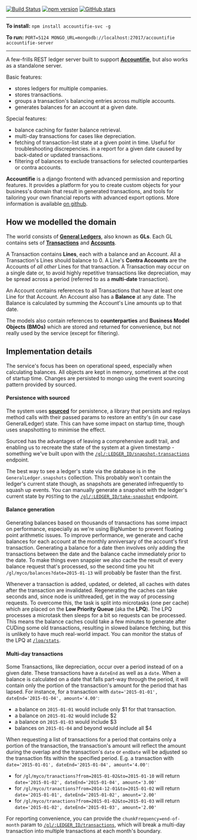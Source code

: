 [![Build Status](https://travis-ci.org/electronifie/accountifie-svc.svg)](https://travis-ci.org/electronifie/accountifie-svc)
[![npm version](https://badge.fury.io/js/accountifie-svc.svg)](https://www.npmjs.com/package/accountifie-svc)
[![GitHub stars](https://img.shields.io/github/release/electronifie/accountifie-svc.svg?style=social&label=Source)](https://github.com/electronifie/accountifie-svc)

<hr>

**To install:** `npm install accountifie-svc -g`  

**To run:** `PORT=5124 MONGO_URL=mongodb://localhost:27017/accountifie accountifie-server`

<hr>

A few-frills REST ledger server built to support [**Accountifie**](https://github.com/electronifie/accountifie), but
also works as a standalone server.

Basic features:
 - stores ledgers for multiple companies.
 - stores transactions.
 - groups a transaction's balancing entries across multiple accounts.
 - generates balances for an account at a given date.

Special features:
 - balance caching for faster balance retrieval.
 - multi-day transactions for cases like depreciation.
 - fetching of transaction-list state at a given point in time. Useful for troubleshooting discrepencies.
   in a report for a given date caused by back-dated or updated transactions.
 - filtering of balances to exclude transactions for selected counterparties or contra accounts.

**Accountifie** is a django frontend with advanced permission and reporting features. It provides a platform for you to create custom
objects for your business's domain that result in generated transactions, and tools for tailoring your own financial
reports with advanced export options. More information is available [on github](https://github.com/electronifie/accountifie).

## How we modelled the domain

The world consists of [**General Ledgers**](https://github.com/electronifie/accountifie-svc/blob/master/lib/models/generalLedger.js),
also known as **GLs**. Each GL contains sets of [**Transactions**](https://github.com/electronifie/accountifie-svc/blob/master/lib/models/transaction.js)
and [**Accounts**](https://github.com/electronifie/accountifie-svc/blob/master/lib/models/account.js).

A Transaction contains **Lines**, each with a balance and an Account. All a Transaction's Lines should balance to 0. A Line's
**Contra Accounts** are the Accounts of _all other_ Lines for that transaction. A Transaction may occur on a single date
or, to avoid highly repetitive transactions like depreciation, may be spread across a period (referred to as a **multi-date**
transaction).

An Account contains references to all Transactions that have at least one Line for that Account. An Account also has a
**Balance** at any date. The Balance is calculated by summing the Account's Line amounts up to that date.

The models also contain references to **counterparties** and **Business Model Objects (BMOs)** which are stored and
returned for convenience, but not really used by the service (except for filtering).

## Implementation details

The service's focus has been on operational speed, especially when calculating balances. All objects are kept in
memory, sometimes at the cost of startup time. Changes are persisted to mongo using the event sourcing pattern provided
by sourced.

#### Persistence with sourced

The system uses [**sourced**](https://github.com/mateodelnorte/sourced) for
persistence, a library that persists and replays method calls with their passed params to restore an entity's
(in our case GeneralLedger) state. This can have some impact on startup time, though uses snapshotting to minimise the
effect.

Sourced has the advantages of leaving a comprehensive audit trail, and enabling us to recreate the state of the system
at a given timestamp - something we've built upon with the
[`/gl/:LEDGER_ID/snapshot-transactions`](http://electronifie.github.io/accountifie-svc/#api-Ledger_Utils-GetGlLedger_idSnapshotTransactions) endpoint.

The best way to see a ledger's state via the database is in the `GeneralLedger.snapshots` collection. This probably won't
contain the ledger's current state though, as snapshots are generated infrequently to squash up events. You can manually
generate a snapshot with the ledger's current state by `POST`ing to the
[`/gl/:LEDGER_ID/take-snapshot`](http://electronifie.github.io/accountifie-svc/#api-Ledger_Utils-GetGlLedger_idTakeSnapshot) endpoint.

#### Balance generation

Generating balances based on thousands of transactions has some impact on performance, especially as we're using BigNumber to
prevent floating point arithmetic issues. To improve performance, we generate and cache balances for each account at the monthly
anniversary of the account's first transaction. Generating a balance for a date then involves only adding the transactions between
the date and the balance cache immediately prior to the date. To make things even snappier we also cache the result of every
balance request that's processed, so the second time you hit `/gl/myco/balances?date=2015-01-13` will probably be faster than the
first.

Whenever a transaction is added, updated, or deleted, all caches with dates after the transaction are invalidated. Regenerating the
caches can take seconds and, since node is unithreaded, get in the way of processing requests. To overcome this, the task is split
into microtasks (one per cache) which are placed on the **Low Priority Queue** (aka the **LPQ**). The LPQ processes a microtask
then sleeps for a bit so requests can be processed. This means the balance caches could take a few minutes to generate after CUDing
some old transactions, resulting in slowed balance fetching, but this is unlikely to have much real-world impact. You can monitor
the status of the LPQ at [`/lpq/stats`](http://electronifie.github.io/accountifie-svc/#api-Util-GetLpqStats).

#### Multi-day transactions

Some Transactions, like depreciation, occur over a period instead of on a given date. These transactions have a `dateEnd` as well
as a `date`. When a balance is calculated on a date that falls part-way through the period, it will contain only the portion of
the transaction's amount for the period that has lapsed. For instance, for a transaction with
`date='2015-01-01', dateEnd='2015-01-04', amount='4.00'`:
  - a balance on `2015-01-01` would include only $1 for that transaction.
  - a balance on `2015-01-02` would include $2
  - a balance on `2015-01-03` would include $3
  - balances on `2015-01-04` and beyond would include all $4

When requesting a list of transactions for a period that contains only a portion of the transaction, the transaction's amount will
reflect the amount during the overlap and the transaction's `date` or `endDate` will be adjusted so the transaction fits within
the specified period. E.g. a transaction with `date='2015-01-01', dateEnd='2015-01-04', amount='4.00'`:
 - for `/gl/myco/tranactions?from=2015-01-02&to=2015-01-10` will return `date='2015-01-02', dateEnd='2015-01-04', amount='3.00'`
 - for `/gl/myco/tranactions?from=2014-12-01&to=2015-01-02` will return `date='2015-01-01', dateEnd='2015-01-02', amount='2.00'`
 - for `/gl/myco/tranactions?from=2015-01-02&to=2015-01-03` will return `date='2015-01-02', dateEnd='2015-01-03', amount='2.00'`

For reporting convenience, you can provide the `chunkFrequency=end-of-month` param to
[`/gl/:LEDGER_ID/transactions`](http://electronifie.github.io/accountifie-svc/#api-Ledger-GetGlLedger_idTransaction), which
will break a multi-day transaction into multiple transactions at each month's boundary.
